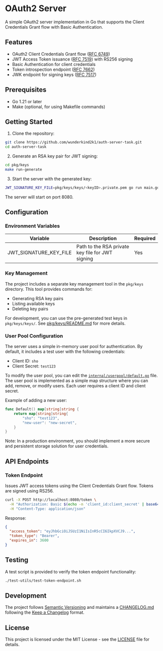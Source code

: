 # OAuth2 Server

A simple OAuth2 server implementation in Go that supports the Client Credentials Grant flow with Basic Authentication.

## Features

- OAuth2 Client Credentials Grant flow ([RFC 6749](https://datatracker.ietf.org/doc/html/rfc6749))
- JWT Access Token issuance ([RFC 7519](https://datatracker.ietf.org/doc/html/rfc7519)) with RS256 signing
- Basic Authentication for client credentials
- Token introspection endpoint ([RFC 7662](https://datatracker.ietf.org/doc/html/rfc7662))
- JWK endpoint for signing keys ([RFC 7517](https://datatracker.ietf.org/doc/html/rfc7517))

## Prerequisites

- Go 1.21 or later
- Make (optional, for using Makefile commands)

## Getting Started

1. Clone the repository:
```bash
git clone https://github.com/wunderkind2k1/auth-server-task.git
cd auth-server-task
```

2. Generate an RSA key pair for JWT signing:
```bash
cd pkg/keys
make run-generate
```

3. Start the server with the generated key:
```bash
JWT_SIGNATURE_KEY_FILE=pkg/keys/keys/<keyID>.private.pem go run main.go
```

The server will start on port 8080.

## Configuration

### Environment Variables

| Variable | Description | Required |
|----------|-------------|----------|
| JWT_SIGNATURE_KEY_FILE | Path to the RSA private key file for JWT signing | Yes |

### Key Management

The project includes a separate key management tool in the `pkg/keys` directory. This tool provides commands for:
- Generating RSA key pairs
- Listing available keys
- Deleting key pairs

For development, you can use the pre-generated test keys in `pkg/keys/keys/`. See [pkg/keys/README.md](pkg/keys/README.md) for more details.

### User Pool Configuration

The server uses a simple in-memory user pool for authentication. By default, it includes a test user with the following credentials:
- Client ID: `sho`
- Client Secret: `test123`

To modify the user pool, you can edit the [`internal/userpool/default.go`](internal/userpool/default.go) file. The user pool is implemented as a simple map structure where you can add, remove, or modify users. Each user requires a client ID and client secret.

Example of adding a new user:
```go
func Default() map[string]string {
    return map[string]string{
        "sho": "test123",
        "new-user": "new-secret",
    }
}
```

Note: In a production environment, you should implement a more secure and persistent storage solution for user credentials.

## API Endpoints

### Token Endpoint

Issues JWT access tokens using the Client Credentials Grant flow. Tokens are signed using RS256.

```bash
curl -X POST http://localhost:8080/token \
  -H "Authorization: Basic $(echo -n 'client_id:client_secret' | base64)" \
  -H "Content-Type: application/json"
```

Response:
```json
{
  "access_token": "eyJhbGciOiJSUzI1NiIsInR5cCI6IkpXVCJ9...",
  "token_type": "Bearer",
  "expires_in": 3600
}
```

## Testing

A test script is provided to verify the token endpoint functionality:

```bash
./test-utils/test-token-endpoint.sh
```

## Development

The project follows [Semantic Versioning](https://semver.org/spec/v2.0.0.html) and maintains a [CHANGELOG.md](CHANGELOG.md) following the [Keep a Changelog](https://keepachangelog.com/en/1.1.0/) format.

## License

This project is licensed under the MIT License - see the [LICENSE](LICENSE) file for details.
